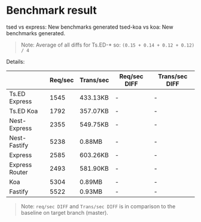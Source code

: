 # Benchmark result

tsed vs express: New benchmarks generated
tsed-koa vs koa: New benchmarks generated.

> Note: 
> Average of all diffs for Ts.ED-* so: `(0.15 + 0.14 + 0.12 + 0.12) / 4`

Details:

|                | Req/sec | Trans/sec | Req/sec DIFF | Trans/sec DIFF |
| -------------- | ------- | --------- | ------------ | -------------- |
| Ts.ED Express  | 1545    | 433.13KB  | -            | -              |
| Ts.ED Koa      | 1792    | 357.07KB  | -            | -              |
| Nest-Express   | 2355    | 549.75KB  | -            | -              |
| Nest-Fastify   | 5238    | 0.88MB    | -            | -              |
| Express        | 2585    | 603.26KB  | -            | -              |
| Express Router | 2493    | 581.90KB  | -            | -              |
| Koa            | 5304    | 0.89MB    | -            | -              |
| Fastify        | 5522    | 0.93MB    | -            | -              |

> Note:
> `req/sec DIFF` and `Trans/sec DIFF` is in comparison to the baseline on target branch (master).